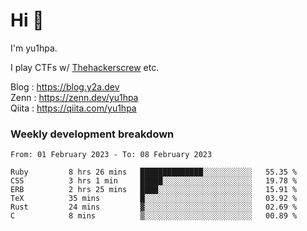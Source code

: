 # Hi 👋

I'm yu1hpa.

I play CTFs w/ [Thehackerscrew](https://www.thehackerscrew.team/) etc.

Blog : https://blog.y2a.dev  
Zenn : https://zenn.dev/yu1hpa  
Qiita : https://qiita.com/yu1hpa  

### Weekly development breakdown

<!--START_SECTION:waka-->

```text
From: 01 February 2023 - To: 08 February 2023

Ruby         8 hrs 26 mins   ██████████████░░░░░░░░░░░   55.35 %
CSS          3 hrs 1 min     █████░░░░░░░░░░░░░░░░░░░░   19.78 %
ERB          2 hrs 25 mins   ████░░░░░░░░░░░░░░░░░░░░░   15.91 %
TeX          35 mins         █░░░░░░░░░░░░░░░░░░░░░░░░   03.92 %
Rust         24 mins         ▓░░░░░░░░░░░░░░░░░░░░░░░░   02.69 %
C            8 mins          ▒░░░░░░░░░░░░░░░░░░░░░░░░   00.89 %
```

<!--END_SECTION:waka-->

